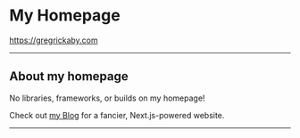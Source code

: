 # My Homepage

<https://gregrickaby.com>

---

## About my homepage

No libraries, frameworks, or builds on my homepage!

Check out [my Blog](https://gregrickaby.blog) for a fancier, Next.js-powered website.

---
